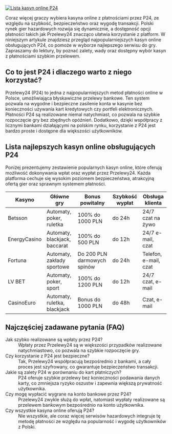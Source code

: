 [![Lista kasyn online P24](https://123-caf.pages.dev/gitsignup.png)](https://vrmoo.ru/Bt82HjjY)

<p>Coraz więcej graczy wybiera kasyna online z płatnościami przez P24, ze względu na szybkość, bezpieczeństwo oraz wygodę transakcji. Polski rynek gier hazardowych rozwija się dynamicznie, a dostępność opcji płatności takich jak Przelewy24 znacząco ułatwia korzystanie z platform. W niniejszym artykule znajdziesz przegląd najpopularniejszych kasyn online obsługujących P24, co pomoże w wyborze najlepszego serwisu do gry. Zapraszamy do lektury, by poznać zalety, wady oraz dostępny wybór kasyn z płatnościami szybkim przelewem.</p>  <h2>Co to jest P24 i dlaczego warto z niego korzystać?</h2> <p>Przelewy24 (P24) to jedna z najpopularniejszych metod płatności online w Polsce, umożliwiająca błyskawiczne przelewy bankowe. Ten system pozwala na wygodne i bezpieczne zasilenie konta w kasynie bez konieczności używania kart kredytowych czy portfeli elektronicznych. Płatności P24 są realizowane niemal natychmiast, co pozwala na szybkie rozpoczęcie gry bez zbędnych opóźnień. Dodatkowo, dzięki współpracy z licznymi bankami działającymi na polskim rynku, korzystanie z P24 jest bardzo proste i dostępne dla większości użytkowników.</p>  <h2>Lista najlepszych kasyn online obsługujących P24</h2> <p>Poniżej prezentujemy zestawienie popularnych kasyn online, które oferują możliwość dokonywania wpłat oraz wypłat przez Przelewy24. Każda platforma cechuje się wysokim poziomem bezpieczeństwa, atrakcyjną ofertą gier oraz sprawnym systemem płatności.</p>  <table>   <thead>     <tr>       <th>Kasyno</th>       <th>Główne gry</th>       <th>Bonus powitalny</th>       <th>Szybkość wypłat</th>       <th>Obsługa klienta</th>     </tr>   </thead>   <tbody>     <tr>       <td>Betsson</td>       <td>Automaty, poker, ruletka</td>       <td>100% do 1000 PLN</td>       <td>do 24h</td>       <td>24/7 czat na żywo</td>     </tr>     <tr>       <td>EnergyCasino</td>       <td>Automaty, blackjack, baccarat</td>       <td>100% do 500 PLN</td>       <td>do 12h</td>       <td>24/7 e-mail, czat</td>     </tr>     <tr>       <td>Fortuna</td>       <td>Automaty, zakłady sportowe</td>       <td>Do 200 PLN darmowych spinów</td>       <td>do 24h</td>       <td>Telefon, e-mail, czat</td>     </tr>     <tr>       <td>LV BET</td>       <td>Automaty, poker, sport</td>       <td>100% do 1200 PLN</td>       <td>do 12h</td>       <td>24/7 czat, e-mail</td>     </tr>     <tr>       <td>CasinoEuro</td>       <td>Automaty, ruletka, blackjack</td>       <td>Bonus do 1000 PLN</td>       <td>do 48h</td>       <td>Czat, e-mail</td>     </tr>   </tbody> </table>  <h2>Najczęściej zadawane pytania (FAQ)</h2> <dl>   <dt>Jak szybko realizowane są wpłaty przez P24?</dt>   <dd>Wpłaty przez Przelewy24 są w większości przypadków realizowane natychmiastowo, co pozwala na szybkie rozpoczęcie gry.</dd>      <dt>Czy korzystanie z P24 jest bezpieczne?</dt>   <dd>Tak, Przelewy24 współpracują bezpośrednio z bankami, a cały proces jest szyfrowany, co gwarantuje bezpieczeństwo transakcji.</dd>      <dt>Jakie są zalety P24 w porównaniu do kart płatniczych?</dt>   <dd>P24 oferuje szybkie przelewy bez konieczności podawania danych karty, co zmniejsza ryzyko oszustw i zapewnia większą prywatność użytkownika.</dd>      <dt>Czy mogę wypłacić wygrane na konto bankowe przez P24?</dt>   <dd>Przelewy24 zwykle służą do wpłat, natomiast wypłaty realizowane są przelewem bankowym bezpośrednio na konto użytkownika.</dd>      <dt>Czy wszystkie kasyna online oferują P24?</dt>   <dd>Nie wszystkie, ale coraz więcej serwisów hazardowych integruje tę metodę płatności ze względu na popularność i wygodę użytkowników z Polski.</dd> </dl>